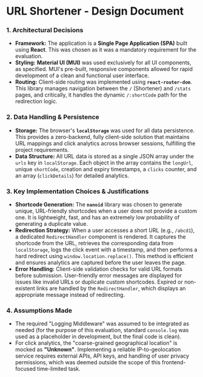
# URL Shortener - Design Document

### 1. Architectural Decisions

* **Framework:** The application is a **Single Page Application (SPA)** built using **React**. This was chosen as it was a mandatory requirement for the evaluation.
* **Styling:** **Material UI (MUI)** was used exclusively for all UI components, as specified. MUI's pre-built, responsive components allowed for rapid development of a clean and functional user interface.
* **Routing:** Client-side routing was implemented using **`react-router-dom`**. This library manages navigation between the `/` (Shortener) and `/stats` pages, and critically, it handles the dynamic `/:shortCode` path for the redirection logic.

### 2. Data Handling & Persistence

* **Storage:** The browser's **`localStorage`** was used for all data persistence. This provides a zero-backend, fully client-side solution that maintains URL mappings and click analytics across browser sessions, fulfilling the project requirements.
* **Data Structure:** All URL data is stored as a single JSON array under the `urls` key in `localStorage`. Each object in the array contains the `longUrl`, unique `shortCode`, creation and expiry timestamps, a `clicks` counter, and an array (`clickDetails`) for detailed analytics.

### 3. Key Implementation Choices & Justifications

* **Shortcode Generation:** The **`nanoid`** library was chosen to generate unique, URL-friendly shortcodes when a user does not provide a custom one. It is lightweight, fast, and has an extremely low probability of generating a duplicate value.
* **Redirection Strategy:** When a user accesses a short URL (e.g., `/abcd1`), a dedicated `RedirectHandler` component is rendered. It captures the shortcode from the URL, retrieves the corresponding data from `localStorage`, logs the click event with a timestamp, and then performs a hard redirect using `window.location.replace()`. This method is efficient and ensures analytics are captured before the user leaves the page.
* **Error Handling:** Client-side validation checks for valid URL formats before submission. User-friendly error messages are displayed for issues like invalid URLs or duplicate custom shortcodes. Expired or non-existent links are handled by the `RedirectHandler`, which displays an appropriate message instead of redirecting.

### 4. Assumptions Made

* The required "Logging Middleware" was assumed to be integrated as needed (for the purpose of this evaluation, standard `console.log` was used as a placeholder in development, but the final code is clean).
* For click analytics, the "coarse-grained geographical location" is mocked as **"Unknown"**. Implementing a reliable IP-to-geolocation service requires external APIs, API keys, and handling of user privacy permissions, which was deemed outside the scope of this frontend-focused time-limited task.